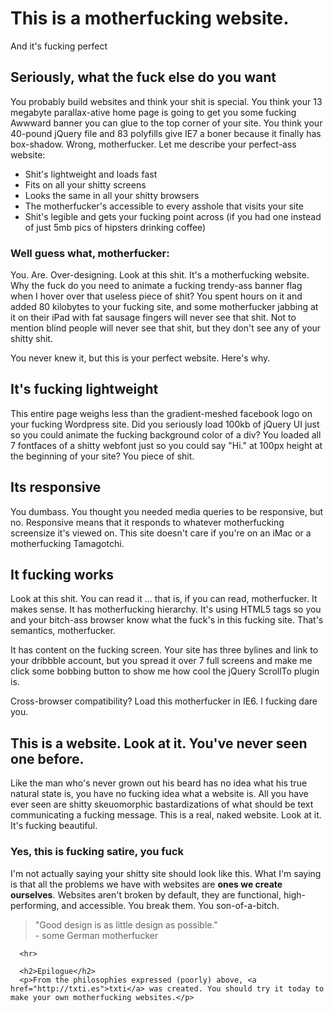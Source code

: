 <!DOCTYPE html>
<html>
   <head>
   	  <meta charset="utf-8" />
   	  <title>Motherfucking Website</title>
   </head>

   <body>
   	  <h1>This is a motherfucking website.</h1>
   	  <p>And it's fucking perfect</p>
   	  <h2>Seriously, what the fuck else do you want</h2>
   	  <p>You probably build websites and think your shit is special. You think your 13 megabyte parallax-ative home page is going to get you some fucking Awwward banner you can glue to the top corner of your site. You think your 40-pound jQuery file and 83 polyfills give IE7 a boner because it finally has box-shadow. Wrong, motherfucker. Let me describe your perfect-ass website:
   	  	<ul>
   	  		<li>Shit's lightweight and loads fast</li>
   	  		<li>Fits on all your shitty screens</li>
   	  		<li>Looks the same in all your shitty browsers</li>
   	  		<li>The motherfucker's accessible to every asshole that visits your site</li>
   	  		<li>Shit's legible and gets your fucking point across (if you had one instead of just 5mb pics of hipsters drinking coffee)</li>
   	  	</ul>
   	  </p>
   	  <h3>Well guess what, motherfucker:</h3>
   	  <p>You. Are. Over-designing. Look at this shit. It's a motherfucking website. Why the fuck do you need to animate a fucking trendy-ass banner flag when I hover over that useless piece of shit? You spent hours on it and added 80 kilobytes to your fucking site, and some motherfucker jabbing at it on their iPad with fat sausage fingers will never see that shit. Not to mention blind people will never see that shit, but they don't see any of your shitty shit.</p>
   	  <p>You never knew it, but this is your perfect website. Here's why.</p>
   	  <h2>It's fucking lightweight</h2>
   	  <p>This entire page weighs less than the gradient-meshed facebook logo on your fucking Wordpress site. Did you seriously load 100kb of jQuery UI just so you could animate the fucking background color of a div? You loaded all 7 fontfaces of a shitty webfont just so you could say "Hi." at 100px height at the beginning of your site? You piece of shit.</p>
   	  <h2>Its responsive</h2>
   	  <p>You dumbass. You thought you needed media queries to be responsive, but no. Responsive means that it responds to whatever motherfucking screensize it's viewed on. This site doesn't care if you're on an iMac or a motherfucking Tamagotchi.</p>
   	  <h2>It fucking works</h2>
   	  <p>Look at this shit. You can read it ... that is, if you can read, motherfucker. It makes sense. It has motherfucking hierarchy. It's using HTML5 tags so you and your bitch-ass browser know what the fuck's in this fucking site. That's semantics, motherfucker.</p>
   	  <p>It has content on the fucking screen. Your site has three bylines and link to your dribbble account, but you spread it over 7 full screens and make me click some bobbing button to show me how cool the jQuery ScrollTo plugin is.</p>
   	  <p>Cross-browser compatibility? Load this motherfucker in IE6. I fucking dare you.</p>
   	  <h2>This is a website. Look at it. You've never seen one before.</h2>
   	  <p>Like the man who's never grown out his beard has no idea what his true natural state is, you have no fucking idea what a website is. All you have ever seen are shitty skeuomorphic bastardizations of what should be text communicating a fucking message. This is a real, naked website. Look at it. It's fucking beautiful.</p>
   	  <h3>Yes, this is fucking satire, you fuck</h3>
   	  <p>I'm not actually saying your shitty site should look like this. What I'm saying is that all the problems we have with websites are <strong>ones we create ourselves</strong>. Websites aren't broken by default, they are functional, high-performing, and accessible. You break them. You son-of-a-bitch.</p>
   	   <blockquote>"Good design is as little design as possible."<br  />- some German motherfucker
      </blockquote>

      <hr>

      <h2>Epilogue</h2>
      <p>From the philosophies expressed (poorly) above, <a href="http://txti.es">txti</a> was created. You should try it today to make your own motherfucking websites.</p>
   </body>
</html>
